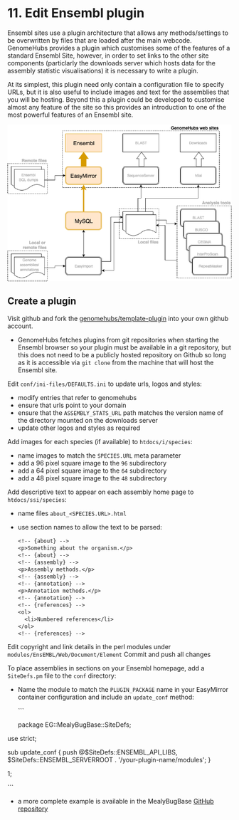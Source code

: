# 11. Edit Ensembl plugin

Ensembl sites use a plugin architecture that allows any methods/settings to be overwritten by files that are loaded after the main webcode. GenomeHubs provides a plugin which customises some of the features of a standard Ensembl Site, however, in order to set links to the other site components \(particlarly the downloads server which hosts data for the assembly statistic visualisations\) it is necessary to write a plugin.

At its simplest, this plugin need only contain a configuration file to specify URLs, but it is also useful to include images and text for the assemblies that you will be hosting. Beyond this a plugin could be developed to customise almost any feature of the site so this provides an introduction to one of the most powerful features of an Ensembl site.

![](../.gitbook/assets/GenomeHubs%20Ensembl.png)

## Create a plugin

Visit github and fork the [genomehubs/template-plugin](https://github.com/genomehubs/template-plugin) into your own github account.

* GenomeHubs fetches plugins from git repositories when starting the Ensembl browser so your plugin must be available in a git repository, but this does not need to be a publicly hosted repository on Github so long as it is accessible via `git clone` from the machine that will host the Ensembl site.

Edit `conf/ini-files/DEFAULTS.ini` to update urls, logos and styles:

* modify entries that refer to genomehubs
* ensure that urls point to your domain
* ensure that the `ASSEMBLY_STATS_URL` path matches the version name of the directory mounted on the downloads server
* update other logos and styles as required

Add images for each species \(if available\) to `htdocs/i/species`:

* name images to match the `SPECIES.URL` meta parameter
* add a 96 pixel square image to the `96` subdirectory
* add a 64 pixel square image to the `64` subdirectory
* add a 48 pixel square image to the `48` subdirectory

Add descriptive text to appear on each assembly home page to `htdocs/ssi/species`:

* name files `about_<SPECIES.URL>.html`
* use section names to allow the text to be parsed:

  ```text
  <!-- {about} -->
  <p>Something about the organism.</p>
  <!-- {about} -->
  <!-- {assembly} -->
  <p>Assembly methods.</p>
  <!-- {assembly} -->
  <!-- {annotation} -->
  <p>Annotation methods.</p>
  <!-- {annotation} -->
  <!-- {references} -->
  <ol>
    <li>Numbered references</li>
  </ol>
  <!-- {references} -->
  ```

Edit copyright and link details in the perl modules under `modules/EnsEMBL/Web/Document/Element` Commit and push all changes

To place assemblies in sections on your Ensembl homepage, add a `SiteDefs.pm` file to the `conf` directory:

* Name the module to match the `PLUGIN_PACKAGE` name in your EasyMirror container configuration and include an `update_conf` method:

  \`\`\`

  package EG::MealyBugBase::SiteDefs;

use strict;

sub update\_conf { push @$SiteDefs::ENSEMBL\_API\_LIBS, $SiteDefs::ENSEMBL\_SERVERROOT . '/your-plugin-name/modules'; }

1;

\`\`\`

* a more complete example is available in the MealyBugBase [GitHub repository](https://github.com/mealybug/ensembl-mealybug-org/blob/19.05/conf/SiteDefs.pm)

